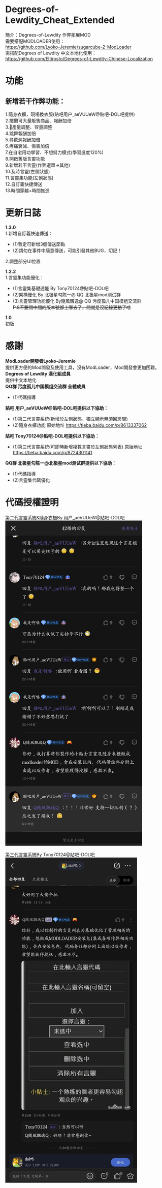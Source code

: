 # Degrees-of-Lewdity_Cheat_Extended
簡介：Degrees-of-Lewdity 作弊拓展MOD  
需要搭配MODLOADER使用：  
https://github.com/Lyoko-Jeremie/sugarcube-2-ModLoader  
需搭配Degrees of Lewdity 中文本地化使用：  
https://github.com/Eltirosto/Degrees-of-Lewdity-Chinese-Localization  

# 功能
## 新增若干作弊功能：  
1.隨身衣櫃，現場換衣服(贴吧用户_aeVUUeW@貼吧-DOL吧提供)  
2.擺攤可大量販售商品、報酬加倍  
3.🥛產量調整、容量調整  
4.跳舞報酬加倍  
5.尋歡洞報酬加倍  
6.疼痛衰減、傷害加倍    
7.在自宅用功學習、不想努力模式(學習進度120%)  
8.開啟舊版言靈功能  
9.新增若干言靈(作弊選單->其他)  
10.及時言靈(左側狀態)  
11.言靈集功能(左側狀態)  
12.自訂義快捷傳送  
13.時間穿越+時間推進  
 
# 更新日誌
**1.3.0**  
1.新增自訂義快速傳送：  
* (1)暫定可新增3個傳送節點  
* (2)請勿在事件中隨意傳送，可能引發其他BUG，切記！

2.調整部分UI位置
   
**1.2.2**    
1.言靈集功能優化：  
* (1)言靈集基礎通能 By Tony70124@貼吧-DOL吧
* (2)架構優化 By 北极星勾陈一@ QQ 北极星mod测试群  
* (3)言靈管理功能優化 By隨風飄逸@ QQ 污度孤儿中国模组交流群   
 ~~P.S不要問中間的版本號都上哪去了，問就是沒紀錄更動了啥~~

 **1.0**  
 初版
# 感謝  
**ModLoader開發者Lyoko-Jeremie**  
提供更方便的Mod開發及使用工具，沒有ModLoader，Mod開發會更加困難。  
**Degrees of Lewdity 漢化組成員**  
提供中文本地化  
**QQ群 污度孤儿中国模组交流群 全體成員**  
* (1)代碼指導

**贴吧 用户_aeVUUeW@貼吧-DOL吧提供以下協助：**    
* (1)第二代言靈系統(新增於左側狀態，獨立顯示無須回房間)  
* (2)隨身衣櫃功能
原始地址 https://tieba.baidu.com/p/8613337062

**貼吧 Tony70124@貼吧-DOL吧提供以下協助：**  
* (1)第三代言靈系統(可即時新增複數言靈於左側狀態列表)
原始地址 https://tieba.baidu.com/p/8724301141

**QQ群 北极星勾陈一@北极星mod测试群提供以下協助：**  
* (1)代碼指導  
* (2)言靈集代碼優化  

# 代碼授權證明  
第二代言靈系統&隨身衣櫃By 用户_aeVUUeW@貼吧-DOL吧  
![image](https://github.com/chris81605/Degrees-of-Lewdity_Cheat_Extended/blob/main/%E6%8E%88%E6%AC%8A/%E6%8E%88%E6%AC%8A-2%E4%BB%A3%E8%A8%80%E9%9D%88%2B%E9%9A%A8%E8%BA%AB%E8%A1%A3%E6%AB%83.jpg
)  

第三代言靈系統By Tony70124@貼吧-DOL吧  
![image](https://github.com/chris81605/Degrees-of-Lewdity_Cheat_Extended/blob/main/%E6%8E%88%E6%AC%8A/%E6%8E%88%E6%AC%8A-3%E4%BB%A3%E8%A8%80%E9%9D%88.jpg)  
 
 


